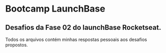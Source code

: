 # Bootcamp LaunchBase 
## Desafios da Fase 02 do launchBase Rocketseat.

Todos os arquivos contém minhas respostas pessoais aos desafios propostos.
